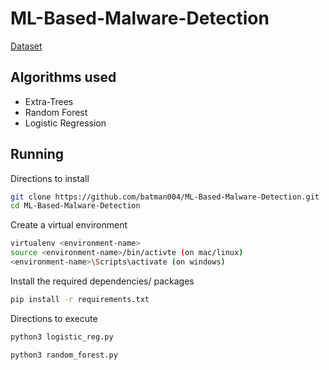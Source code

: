 # ML-Based-Malware-Detection

[Dataset](https://github.com/chihebchebbi/Mastering-Machine-Learning-for-Penetration-Testing/blob/master/Chapter03/MalwareData.csv.gz)

## Algorithms used 

- Extra-Trees
- Random Forest 
- Logistic Regression

## Running


Directions to install 
```bash
git clone https://github.com/batman004/ML-Based-Malware-Detection.git
cd ML-Based-Malware-Detection
```

Create a virtual environment
```bash
virtualenv <environment-name>
source <environment-name>/bin/activte (on mac/linux)
<environment-name>\Scripts\activate (on windows)
```
Install the required dependencies/ packages
```bash
pip install -r requirements.txt
```

Directions to execute

```bash
python3 logistic_reg.py
```

```bash
python3 random_forest.py
```
